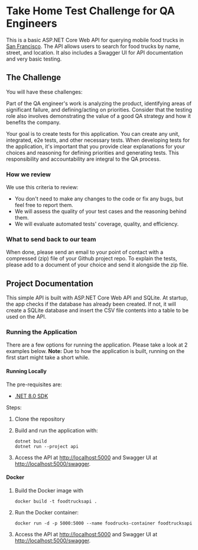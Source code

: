 # Take Home Test Challenge for QA Engineers

This is a basic ASP.NET Core Web API for querying mobile food trucks in [San Francisco](https://data.sfgov.org/Economy-and-Community/Mobile-Food-Facility-Permit/rqzj-sfat/data). The API allows users to search for food trucks by name, street, and location. It also includes a Swagger UI for API documentation and very basic testing.

## The Challenge

You will have these challenges:

Part of the QA engineer's work is analyzing the product, identifying areas of significant failure, and defining/acting on priorities. Consider that the testing role also involves demonstrating the value of a good QA strategy and how it benefits the company.

Your goal is to create tests for this application. You can create any unit, integrated, e2e tests, and other necessary tests. When developing tests for the application, it's important that you provide clear explanations for your choices and reasoning for defining priorities and generating tests. This responsibility and accountability are integral to the QA process.

### How we review

We use this criteria to review:

- You don't need to make any changes to the code or fix any bugs, but feel free to report them.
- We will assess the quality of your test cases and the reasoning behind them.
- We will evaluate automated tests' coverage, quality, and efficiency.

### What to send back to our team

When done, please send an email to your point of contact with a compressed (zip) file of your Github project repo. To explain the tests, please add to a document of your choice and send it alongside the zip file.

## Project Documentation

This simple API is built with ASP.NET Core Web API and SQLite. At startup, the app checks if the database has already been created. If not, it will create a SQLite database and insert the CSV file contents into a table to be used on the API.

### Running the Application

There are a few options for running the application. Please take a look at 2 examples below.
**Note:** Due to how the application is built, running on the first start might take a short while.

#### Running Locally

The pre-requisites are:

- [.NET 8.0 SDK](https://dotnet.microsoft.com/download/dotnet/8.0)

Steps:

1. Clone the repository
2. Build and run the application with:

      ```console
      dotnet build
      dotnet run --project api
      ```

3. Access the API at <http://localhost:5000> and Swagger UI at <http://localhost:5000/swagger>.

#### Docker

1. Build the Docker image with

    ```console
    docker build -t foodtrucksapi .
    ```

2. Run the Docker container:

    ```console
    docker run -d -p 5000:5000 --name foodrucks-container foodtrucksapi
    ```

3. Access the API at <http://localhost:5000> and Swagger UI at <http://localhost:5000/swagger>.
